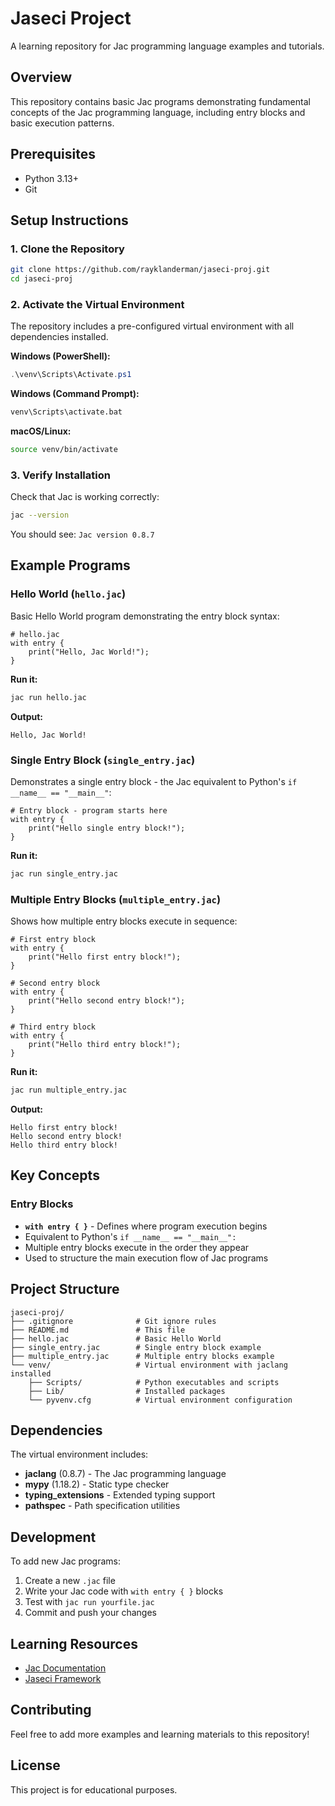 # Jaseci Project

A learning repository for Jac programming language examples and tutorials.

## Overview

This repository contains basic Jac programs demonstrating fundamental concepts of the Jac programming language, including entry blocks and basic execution patterns.

## Prerequisites

- Python 3.13+
- Git

## Setup Instructions

### 1. Clone the Repository

```bash
git clone https://github.com/rayklanderman/jaseci-proj.git
cd jaseci-proj
```

### 2. Activate the Virtual Environment

The repository includes a pre-configured virtual environment with all dependencies installed.

**Windows (PowerShell):**

```powershell
.\venv\Scripts\Activate.ps1
```

**Windows (Command Prompt):**

```cmd
venv\Scripts\activate.bat
```

**macOS/Linux:**

```bash
source venv/bin/activate
```

### 3. Verify Installation

Check that Jac is working correctly:

```bash
jac --version
```

You should see: `Jac version 0.8.7`

## Example Programs

### Hello World (`hello.jac`)

Basic Hello World program demonstrating the entry block syntax:

```jac
# hello.jac
with entry {
    print("Hello, Jac World!");
}
```

**Run it:**

```bash
jac run hello.jac
```

**Output:**

```
Hello, Jac World!
```

### Single Entry Block (`single_entry.jac`)

Demonstrates a single entry block - the Jac equivalent to Python's `if __name__ == "__main__"`:

```jac
# Entry block - program starts here
with entry {
    print("Hello single entry block!");
}
```

**Run it:**

```bash
jac run single_entry.jac
```

### Multiple Entry Blocks (`multiple_entry.jac`)

Shows how multiple entry blocks execute in sequence:

```jac
# First entry block
with entry {
    print("Hello first entry block!");
}

# Second entry block
with entry {
    print("Hello second entry block!");
}

# Third entry block
with entry {
    print("Hello third entry block!");
}
```

**Run it:**

```bash
jac run multiple_entry.jac
```

**Output:**

```
Hello first entry block!
Hello second entry block!
Hello third entry block!
```

## Key Concepts

### Entry Blocks

- **`with entry { }`** - Defines where program execution begins
- Equivalent to Python's `if __name__ == "__main__":`
- Multiple entry blocks execute in the order they appear
- Used to structure the main execution flow of Jac programs

## Project Structure

```
jaseci-proj/
├── .gitignore              # Git ignore rules
├── README.md               # This file
├── hello.jac               # Basic Hello World
├── single_entry.jac        # Single entry block example
├── multiple_entry.jac      # Multiple entry blocks example
└── venv/                   # Virtual environment with jaclang installed
    ├── Scripts/            # Python executables and scripts
    ├── Lib/                # Installed packages
    └── pyvenv.cfg          # Virtual environment configuration
```

## Dependencies

The virtual environment includes:

- **jaclang** (0.8.7) - The Jac programming language
- **mypy** (1.18.2) - Static type checker
- **typing_extensions** - Extended typing support
- **pathspec** - Path specification utilities

## Development

To add new Jac programs:

1. Create a new `.jac` file
2. Write your Jac code with `with entry { }` blocks
3. Test with `jac run yourfile.jac`
4. Commit and push your changes

## Learning Resources

- [Jac Documentation](https://docs.jac-lang.org/)
- [Jaseci Framework](https://github.com/Jaseci-Labs/jaseci)

## Contributing

Feel free to add more examples and learning materials to this repository!

## License

This project is for educational purposes.
